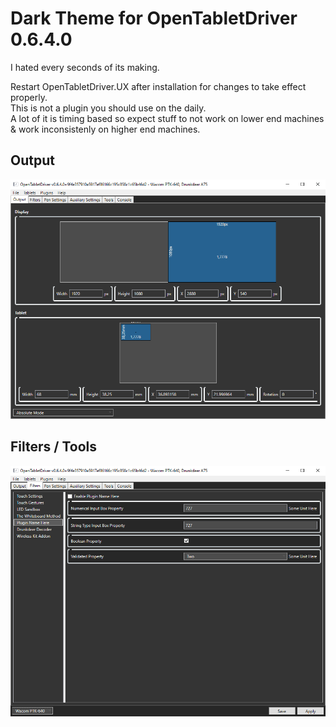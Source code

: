 # Dark Theme for OpenTabletDriver 0.6.4.0

I hated every seconds of its making.  

Restart OpenTabletDriver.UX after installation for changes to take effect properly.  
This is not a plugin you should use on the daily.  
A lot of it is timing based so expect stuff to not work on lower end machines & work inconsistenly on higher end machines.

## Output

<p align="center">
    <img src="img/Output_Page.png">
</p>

## Filters / Tools

<p align="center">
    <img src="img/Plugin_Page.png">
</p>